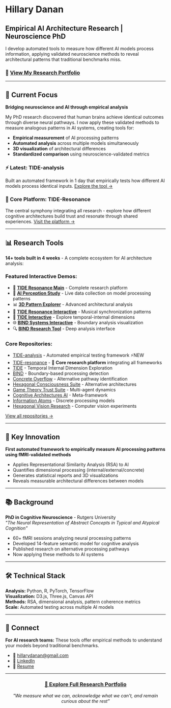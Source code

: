 # Hillary Danan

## Empirical AI Architecture Research | Neuroscience PhD

I develop automated tools to measure how different AI models process information, applying validated neuroscience methods to reveal architectural patterns that traditional benchmarks miss.

### 🚀 [View My Research Portfolio](https://hillarydanan.github.io/TIDE-resonance/pitch.html)

---

## 🔬 Current Focus

**Bridging neuroscience and AI through empirical analysis**

My PhD research discovered that human brains achieve identical outcomes through diverse neural pathways. I now apply these validated methods to measure analogous patterns in AI systems, creating tools for:

- **Empirical measurement** of AI processing patterns
- **Automated analysis** across multiple models simultaneously  
- **3D visualization** of architectural differences
- **Standardized comparison** using neuroscience-validated metrics

### ⚡ Latest: TIDE-analysis
Built an automated framework in 1 day that empirically tests how different AI models process identical inputs. [Explore the tool →](https://github.com/HillaryDanan/TIDE-analysis)

### 🌟 Core Platform: TIDE-Resonance
The central symphony integrating all research - explore how different cognitive architectures build trust and resonate through shared experiences. [Visit the platform →](https://hillarydanan.github.io/TIDE-resonance/)

---

## 📊 Research Tools

**14+ tools built in 4 weeks** - A complete ecosystem for AI architecture analysis:

### Featured Interactive Demos:
- 🌟 **[TIDE Resonance Main](https://hillarydanan.github.io/TIDE-resonance/)** - Complete research platform
- 🎯 **[AI Perception Study](https://hillarydanan.github.io/TIDE-resonance/collect.html)** - Live data collection on model processing patterns
- 📊 **[3D Pattern Explorer](https://hillarydanan.github.io/TIDE-resonance/advanced_explorer.html)** - Advanced architectural analysis
- 🎵 **[TIDE Resonance Interactive](https://hillarydanan.github.io/TIDE-resonance/interactive_resonance.html)** - Musical synchronization patterns
- 🔬 **[TIDE Interactive](https://hillarydanan.github.io/TIDE/tide_interactive.html)** - Explore temporal-internal dimensions
- 🌐 **[BIND Systems Interactive](https://hillarydanan.github.io/BIND/bind_systems_interactive.html)** - Boundary analysis visualization
- 🔍 **[BIND Research Tool](https://hillarydanan.github.io/BIND/bind_research_tool.html)** - Deep analysis interface

### Core Repositories:
- [TIDE-analysis](https://github.com/HillaryDanan/TIDE-analysis) - Automated empirical testing framework ⚡NEW
- [TIDE-resonance](https://github.com/HillaryDanan/TIDE-resonance) - 🌟 **Core research platform** integrating all frameworks
- [TIDE](https://github.com/HillaryDanan/TIDE) - Temporal Internal Dimension Exploration
- [BIND](https://github.com/HillaryDanan/BIND) - Boundary-based processing detection
- [Concrete Overflow](https://github.com/HillaryDanan/concrete-overflow-detector) - Alternative pathway identification
- [Hexagonal Consciousness Suite](https://github.com/HillaryDanan/hexagonal-consciousness-suite) - Alternative architectures
- [Game Theory Trust Suite](https://github.com/HillaryDanan/game-theory-trust-suite) - Multi-agent dynamics
- [Cognitive Architectures AI](https://github.com/HillaryDanan/cognitive-architectures-ai) - Meta-framework
- [Information Atoms](https://github.com/HillaryDanan/information-atoms) - Discrete processing models
- [Hexagonal Vision Research](https://github.com/HillaryDanan/hexagonal-vision-research) - Computer vision experiments

[View all repositories →](https://github.com/HillaryDanan?tab=repositories)

---

## 🎯 Key Innovation

**First automated framework to empirically measure AI processing patterns using fMRI-validated methods**

- Applies Representational Similarity Analysis (RSA) to AI
- Quantifies dimensional processing (internal/external/concrete)
- Generates statistical reports and 3D visualizations
- Reveals measurable architectural differences between models

---

## 📚 Background

**PhD in Cognitive Neuroscience** - Rutgers University  
*"The Neural Representation of Abstract Concepts in Typical and Atypical Cognition"*

- 60+ fMRI sessions analyzing neural processing patterns
- Developed 14-feature semantic model for cognitive analysis
- Published research on alternative processing pathways
- Now applying these methods to AI systems

---

## 🛠️ Technical Stack

**Analysis:** Python, R, PyTorch, TensorFlow  
**Visualization:** D3.js, Three.js, Canvas API  
**Methods:** RSA, dimensional analysis, pattern coherence metrics  
**Scale:** Automated testing across multiple AI models

---

## 📮 Connect

**For AI research teams:** These tools offer empirical methods to understand your models beyond traditional benchmarks.

- 📧 [hillarydanan@gmail.com](mailto:hillarydanan@gmail.com)
- 🔗 [LinkedIn](https://www.linkedin.com/in/hillarydanan/)
- 📄 [Resume](https://hillarydanan.github.io/TIDE-resonance/resume.html)

---

<div align="center">

### [🚀 Explore Full Research Portfolio](https://hillarydanan.github.io/TIDE-resonance/pitch.html)

*"We measure what we can, acknowledge what we can't, and remain curious about the rest"*

</div>
